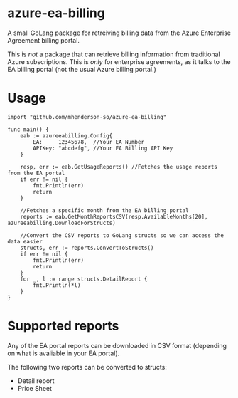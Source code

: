 # azure-ea-billing
A small GoLang package for retreiving billing data from the Azure Enterprise Agreement billing portal.

This is *not* a package that can retrieve billing information from traditional Azure subscriptions. This is _only_
for enterprise agreements, as it talks to the EA billing portal (not the usual Azure billing portal.)

# Usage
```
import "github.com/mhenderson-so/azure-ea-billing"

func main() {
	eab := azureeabilling.Config{
		EA:     12345678,  //Your EA Number
		APIKey: "abcdefg", //Your EA Billing API Key
	}

	resp, err := eab.GetUsageReports() //Fetches the usage reports from the EA portal
	if err != nil {
		fmt.Println(err)
		return
	}
    
	//Fetches a specific month from the EA billing portal
	reports := eab.GetMonthReportsCSV(resp.AvailableMonths[20], azureeabilling.DownloadForStructs)

	//Convert the CSV reports to GoLang structs so we can access the data easier
	structs, err := reports.ConvertToStructs()
	if err != nil {
		fmt.Println(err)
		return
	}
	for _, l := range structs.DetailReport {
		fmt.Println(*l)
	}
}
```

# Supported reports
Any of the EA portal reports can be downloaded in CSV format (depending on what is avaliable in your EA portal).

The following two reports can be converted to structs:

- Detail report
- Price Sheet
